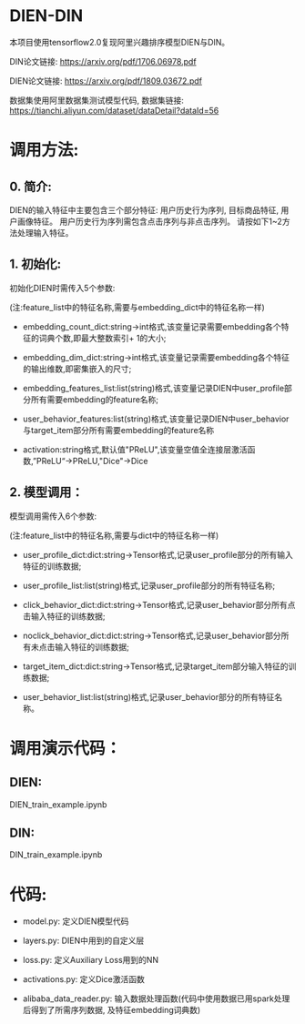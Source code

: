 # DIEN-DIN

本项目使用tensorflow2.0复现阿里兴趣排序模型DIEN与DIN。

DIN论文链接: https://arxiv.org/pdf/1706.06978.pdf

DIEN论文链接: https://arxiv.org/pdf/1809.03672.pdf

数据集使用阿里数据集测试模型代码, 数据集链接: https://tianchi.aliyun.com/dataset/dataDetail?dataId=56 

# 调用方法:

## 0. 简介:

DIEN的输入特征中主要包含三个部分特征: 用户历史行为序列, 目标商品特征, 用户画像特征。
用户历史行为序列需包含点击序列与非点击序列。
请按如下1~2方法处理输入特征。

## 1. 初始化:

初始化DIEN时需传入5个参数:

(注:feature_list中的特征名称,需要与embedding_dict中的特征名称一样)

- embedding_count_dict:string->int格式,该变量记录需要embedding各个特征的词典个数,即最大整数索引+ 1的大小;

- embedding_dim_dict:string->int格式,该变量记录需要embedding各个特征的输出维数,即密集嵌入的尺寸;

- embedding_features_list:list(string)格式,该变量记录DIEN中user_profile部分所有需要embedding的feature名称;

- user_behavior_features:list(string)格式,该变量记录DIEN中user_behavior与target_item部分所有需要embedding的feature名称

- activation:string格式,默认值"PReLU",该变量空值全连接层激活函数,”PReLU“->PReLU,"Dice"->Dice

## 2. 模型调用：

模型调用需传入6个参数:

(注:feature_list中的特征名称,需要与dict中的特征名称一样)

- user_profile_dict:dict:string->Tensor格式,记录user_profile部分的所有输入特征的训练数据;

- user_profile_list:list(string)格式,记录user_profile部分的所有特征名称;
            
- click_behavior_dict:dict:string->Tensor格式,记录user_behavior部分所有点击输入特征的训练数据;
            
- noclick_behavior_dict:dict:string->Tensor格式,记录user_behavior部分所有未点击输入特征的训练数据;
            
- target_item_dict:dict:string->Tensor格式,记录target_item部分输入特征的训练数据;
            
- user_behavior_list:list(string)格式,记录user_behavior部分的所有特征名称。

# 调用演示代码：

## DIEN:

DIEN_train_example.ipynb

## DIN:

DIN_train_example.ipynb

# 代码:

- model.py: 定义DIEN模型代码

- layers.py: DIEN中用到的自定义层

- loss.py: 定义Auxiliary Loss用到的NN

- activations.py: 定义Dice激活函数

- alibaba_data_reader.py: 输入数据处理函数(代码中使用数据已用spark处理后得到了所需序列数据, 及特征embedding词典数)
